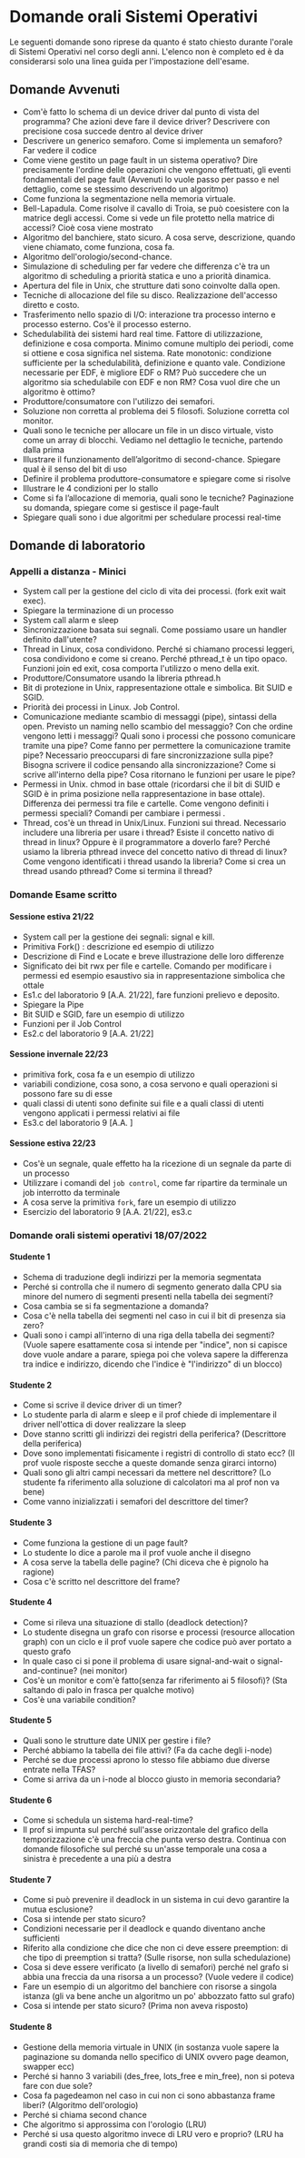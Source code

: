 # Domande orali Sistemi Operativi

Le seguenti domande sono riprese da quanto é stato chiesto durante l'orale di Sistemi Operativi nel corso degli anni. L'elenco non è completo ed è da considerarsi solo una linea guida per l'impostazione dell'esame.

## Domande Avvenuti

- Com'è fatto lo schema di un device driver dal punto di vista del programma? Che azioni deve fare il device driver? Descrivere con precisione cosa succede dentro al device driver
- Descrivere un generico semaforo. Come si implementa un semaforo? Far vedere il codice
- Come viene gestito un page fault in un sistema operativo? Dire precisamente l'ordine delle operazioni che vengono effettuati, gli eventi fondamentali del page fault (Avvenuti lo vuole passo per passo e nel dettaglio, come se stessimo descrivendo un algoritmo)
- Come funziona la segmentazione nella memoria virtuale.
- Bell-Lapadula. Come risolve il cavallo di Troia, se può coesistere con la matrice degli accessi. Come si vede un file protetto nella matrice di accessi? Cioè cosa viene mostrato
- Algoritmo del banchiere, stato sicuro. A cosa serve, descrizione, quando viene chiamato, come funziona, cosa fa.
- Algoritmo dell'orologio/second-chance.
- Simulazione di scheduling per far vedere che differenza c'è tra un algoritmo di scheduling a priorità statica e uno a priorità dinamica.
- Apertura del file in Unix, che strutture dati sono coinvolte dalla open.
- Tecniche di allocazione del file su disco. Realizzazione dell'accesso diretto e costo.
- Trasferimento nello spazio di I/O: interazione tra processo interno e processo esterno. Cos'è il processo esterno.
- Schedulabilità dei sistemi hard real time. Fattore di utilizzazione, definizione e cosa comporta. Minimo comune multiplo dei periodi, come si ottiene e cosa significa nel sistema. Rate monotonic: condizione sufficiente per la schedulabilità, definizione e quanto vale. Condizione necessarie per EDF, è migliore EDF o RM? Può succedere che un algoritmo sia schedulabile con EDF e non RM? Cosa vuol dire che un algoritmo è ottimo? 
- Produttore/consumatore con l'utilizzo dei semafori.
- Soluzione non corretta al problema dei 5 filosofi. Soluzione corretta col monitor.  
- Quali sono le tecniche per allocare un file in un disco virtuale, visto come un array di blocchi. Vediamo nel dettaglio le tecniche, partendo dalla prima
- Illustrare il funzionamento dell’algoritmo di second-chance. Spiegare qual è il senso del bit di uso
- Definire il problema produttore-consumatore e spiegare come si risolve
- Illustrare le 4 condizioni per lo stallo
- Come si fa l’allocazione di memoria, quali sono le tecniche? Paginazione su domanda, spiegare come si gestisce il page-fault
- Spiegare quali sono i due algoritmi per schedulare processi real-time

## Domande di laboratorio

### Appelli a distanza - Minici

- System call per la gestione del ciclo di vita dei processi. (fork exit wait exec).
- Spiegare la terminazione di un processo
- System call alarm e sleep
- Sincronizzazione basata sui segnali. Come possiamo usare un handler definito dall'utente? 
- Thread in Linux, cosa condividono. Perché si chiamano processi leggeri, cosa condividono e come si creano. Perché pthread_t è un tipo opaco.
  Funzioni join ed exit, cosa comporta l'utilizzo o meno della exit.
- Produttore/Consumatore usando la libreria pthread.h
- Bit di protezione in Unix, rappresentazione ottale e simbolica. Bit SUID e SGID.
- Priorità dei processi in Linux. Job Control.
- Comunicazione mediante scambio di messaggi (pipe), sintassi della open. Previsto un naming nello scambio del messaggio? Con che ordine vengono letti i messaggi?  Quali sono i processi che possono comunicare tramite una pipe? 
Come fanno per permettere la comunicazione tramite pipe? Necessario preoccuparsi di fare sincronizzazione sulla pipe? Bisogna scrivere il codice pensando alla sincronizzazione? 
Come si scrive all'interno della pipe? Cosa ritornano le funzioni per usare le pipe?
- Permessi in Unix. chmod in base ottale (ricordarsi che il bit di SUID e SGID è in prima posizione nella rappresentazione in base ottale). Differenza dei permessi tra file e cartelle. Come vengono definiti i permessi speciali? Comandi per cambiare i permessi .
- Thread, cos'è un thread in Unix/Linux. Funzioni sui thread. Necessario includere una libreria per usare i thread? Esiste il concetto nativo di thread in linux? Oppure è il programmatore a doverlo fare? Perché usiamo la libreria pthread invece del concetto nativo di thread di linux? Come vengono identificati i thread usando la libreria?
Come si crea un thread usando pthread? Come si termina il thread? 

### Domande Esame scritto

#### Sessione estiva 21/22

- System call per la gestione dei segnali: signal e kill.
- Primitiva Fork() : descrizione ed esempio di utilizzo
- Descrizione di Find e Locate e breve illustrazione delle loro differenze
- Significato dei bit rwx per file e cartelle. Comando per modificare i permessi ed esempio esaustivo sia in rappresentazione simbolica che ottale
- Es1.c del laboratorio 9 [A.A. 21/22], fare funzioni prelievo e deposito.
- Spiegare la Pipe
- Bit SUID e SGID, fare un esempio di utilizzo
- Funzioni per il Job Control
- Es2.c del laboratorio 9 [A.A. 21/22]
  
#### Sessione invernale 22/23

- primitiva fork, cosa fa e un esempio di utilizzo
- variabili condizione, cosa sono, a cosa servono e quali operazioni si possono fare su di esse
- quali classi di utenti sono definite sui file e a quali classi di utenti vengono applicati i permessi relativi ai file 
- Es3.c del laboratorio 9 [A.A. ]

#### Sessione estiva 22/23

- Cos'è un segnale, quale effetto ha la ricezione di un segnale da parte di un processo
- Utilizzare i comandi del `job control`, come far ripartire da terminale un job interrotto da terminale
- A cosa serve la primitiva `fork`, fare un esempio di utilizzo
- Esercizio del laboratorio 9 [A.A. 21/22], es3.c

### Domande orali sistemi operativi 18/07/2022

#### Studente 1

- Schema di traduzione degli indirizzi per la memoria segmentata
- Perché si controlla che il numero di segmento generato dalla CPU sia minore del numero di segmenti presenti nella tabella dei segmenti?
- Cosa cambia se si fa segmentazione a domanda?
- Cosa c'è nella tabella dei segmenti nel caso in cui il bit di presenza sia zero?
- Quali sono i campi all'interno di una riga della tabella dei segmenti? (Vuole sapere esattamente cosa si intende per "indice", non si capisce dove vuole andare a parare, spiega poi che voleva sapere la differenza tra indice e indirizzo, dicendo che l'indice è "l'indirizzo" di un blocco)

#### Studente 2

- Come si scrive il device driver di un timer?
- Lo studente parla di alarm e sleep e il prof chiede di implementare il driver nell'ottica di dover realizzare la sleep
- Dove stanno scritti gli indirizzi dei registri della periferica? (Descrittore della periferica)
- Dove sono implementati fisicamente i registri di controllo di stato ecc? (Il prof vuole risposte secche a queste domande senza girarci intorno)
- Quali sono gli altri campi necessari da mettere nel descrittore? (Lo studente fa riferimento alla soluzione di calcolatori ma al prof non va bene)
- Come vanno inizializzati i semafori del descrittore del timer?

#### Studente 3

- Come funziona la gestione di un page fault?
- Lo studente lo dice a parole ma il prof vuole anche il disegno
- A cosa serve la tabella delle pagine? (Chi diceva che è pignolo ha ragione)
- Cosa c'è scritto nel descrittore del frame?

#### Studente 4

- Come si rileva una situazione di stallo (deadlock detection)?
- Lo studente disegna un grafo con risorse e processi (resource allocation graph) con un ciclo e il prof vuole sapere che codice può aver portato a questo grafo
- In quale caso ci si pone il problema di usare signal-and-wait o signal-and-continue? (nei monitor)
- Cos'è un monitor e com'è fatto(senza far riferimento ai 5 filosofi)? (Sta saltando di palo in frasca per qualche motivo)
- Cos'è una variabile condition?

#### Studente 5

- Quali sono le strutture date UNIX per gestire i file?
- Perché abbiamo la tabella dei file attivi? (Fa da cache degli i-node)
- Perché se due processi aprono lo stesso file abbiamo due diverse entrate nella TFAS?
- Come si arriva da un i-node al blocco giusto in memoria secondaria?

#### Studente 6

- Come si schedula un sistema hard-real-time?
- Il prof si impunta sul perché sull'asse orizzontale del grafico della temporizzazione c'è una freccia che punta verso destra. Continua con domande filosofiche sul perché su un'asse temporale una cosa a sinistra è precedente a una più a destra

#### Studente 7

- Come si può prevenire il deadlock in un sistema in cui devo garantire la mutua esclusione?
- Cosa si intende per stato sicuro?
- Condizioni necessarie per il deadlock e quando diventano anche sufficienti
- Riferito alla condizione che dice che non ci deve essere preemption: di che tipo di preemption si tratta? (Sulle risorse, non sulla schedulazione)
- Cosa si deve essere verificato (a livello di semafori) perché nel grafo si abbia una freccia da una risorsa a un processo? (Vuole vedere il codice)
- Fare un esempio di un algoritmo del banchiere con risorse a singola istanza (gli va bene anche un algoritmo un po' abbozzato fatto sul grafo)
- Cosa si intende per stato sicuro? (Prima non aveva risposto)

#### Studente 8

- Gestione della memoria virtuale in UNIX (in sostanza vuole sapere la paginazione su domanda nello specifico di UNIX ovvero page deamon, swapper ecc)
- Perché si hanno 3 variabili (des_free, lots_free e min_free), non si poteva fare con due sole?
- Cosa fa pagedeamon nel caso in cui non ci sono abbastanza frame liberi? (Algoritmo dell'orologio)
- Perché si chiama second chance
- Che algoritmo si approssima con l'orologio (LRU)
- Perché si usa questo algoritmo invece di LRU vero e proprio? (LRU ha grandi costi sia di memoria che di tempo)
